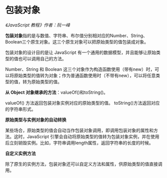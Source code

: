 包装对象
===========

*《JavaScript 教程》作者：阮一峰*

**包装对象**指的是与数值、字符串、布尔值分别相对应的Number、String、Boolean三个原生对象。这三个原生对象可以把原始类型的值包装成对象。

包装对象的设计目的是让 JavaScript 有一个通用的数据模型，并且能够让原始类型的值也可以调用自己的方法。

Number、String 和 Boolean 这三个对象作为构造函数使用（带有new）时，可以将原始类型的值转为对象；作为普通函数使用时（不带有new），可以将任意类型的值，转为原始类型的值。

**从 Object 对象继承的方法**：valueOf()和toString()。

valueOf() 方法返回包装对象实例对应的原始类型的值。
toString()方法返回对应的字符串形式。

**原始类型与实例对象的自动转换**

某些场合，原始类型的值会自动当作包装对象调用，即调用包装对象的属性和方法。这时，JavaScript 引擎会自动将原始类型的值转为包装对象实例，并在使用后立刻销毁实例。比如，字符串调用length属性，返回字符串的长度的时候。

**自定义实例方法**

除了原生的实例方法，包装对象还可以自定义方法和属性，供原始类型的值直接调用。
